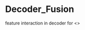 # Decoder_Fusion
feature interaction in decoder
for <<A decoder-focused multi-task network for semantic change detection>>
